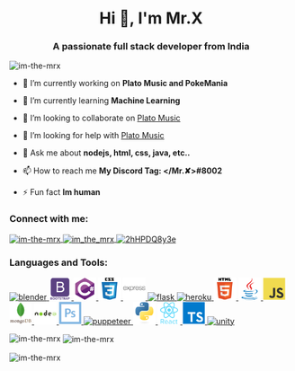 <h1 align="center">Hi 👋, I'm Mr.X</h1>
<h3 align="center">A passionate full stack developer from India</h3>

<p align="left"> <img src="https://komarev.com/ghpvc/?username=im-the-mrx&label=Profile%20views&color=0e75b6&style=flat" alt="im-the-mrx" /> </p>

- 🔭 I’m currently working on **Plato Music and PokeMania**

- 🌱 I’m currently learning **Machine Learning**

- 👯 I’m looking to collaborate on [Plato Music](https://discord.gg/2hHPDQ8y3e)

- 🤝 I’m looking for help with [Plato Music](https://discord.gg/2hHPDQ8y3e)

- 💬 Ask me about **nodejs, html, css, java, etc..**

- 📫 How to reach me **My Discord Tag: </Mr.✘>#8002**

- ⚡ Fun fact **Im human**

<h3 align="left">Connect with me:</h3>
<p align="left">
<a href="https://stackoverflow.com/users/im-the-mrx" target="blank">
  <img align="center" src="https://raw.githubusercontent.com/rahuldkjain/github-profile-readme-generator/neutral-icons/src/images/icons/Social/stack-overflow.svg" alt="im-the-mrx" height="30" width="40" />
  </a>
<a href="https://instagram.com/im_the_mrx" target="blank">
  <img align="center" src="https://raw.githubusercontent.com/rahuldkjain/github-profile-readme-generator/neutral-icons/src/images/icons/Social/instagram.svg" alt="im_the_mrx" height="30" width="40" />
  </a>
<a href="https://discord.gg/2hHPDQ8y3e" target="blank">
  <img align="center" src="https://raw.githubusercontent.com/rahuldkjain/github-profile-readme-generator/neutral-icons/src/images/icons/Social/discord.svg" alt="2hHPDQ8y3e" height="30" width="40" />
  </a>
</p>

<h3 align="left">Languages and Tools:</h3>
<p align="left"> <a href="https://www.blender.org/" target="_blank"> <img src="https://download.blender.org/branding/community/blender_community_badge_white.svg" alt="blender" width="40" height="40"/> </a> <a href="https://getbootstrap.com" target="_blank"> <img src="https://raw.githubusercontent.com/devicons/devicon/master/icons/bootstrap/bootstrap-plain-wordmark.svg" alt="bootstrap" width="40" height="40"/> </a> <a href="https://www.w3schools.com/cs/" target="_blank"> <img src="https://raw.githubusercontent.com/devicons/devicon/master/icons/csharp/csharp-original.svg" alt="csharp" width="40" height="40"/> </a> <a href="https://www.w3schools.com/css/" target="_blank"> <img src="https://raw.githubusercontent.com/devicons/devicon/master/icons/css3/css3-original-wordmark.svg" alt="css3" width="40" height="40"/> </a> <a href="https://expressjs.com" target="_blank"> <img src="https://raw.githubusercontent.com/devicons/devicon/master/icons/express/express-original-wordmark.svg" alt="express" width="40" height="40"/> </a> <a href="https://flask.palletsprojects.com/" target="_blank"> <img src="https://www.vectorlogo.zone/logos/pocoo_flask/pocoo_flask-icon.svg" alt="flask" width="40" height="40"/> </a> <a href="https://heroku.com" target="_blank"> <img src="https://www.vectorlogo.zone/logos/heroku/heroku-icon.svg" alt="heroku" width="40" height="40"/> </a> <a href="https://www.w3.org/html/" target="_blank"> <img src="https://raw.githubusercontent.com/devicons/devicon/master/icons/html5/html5-original-wordmark.svg" alt="html5" width="40" height="40"/> </a> <a href="https://www.java.com" target="_blank"> <img src="https://raw.githubusercontent.com/devicons/devicon/master/icons/java/java-original.svg" alt="java" width="40" height="40"/> </a> <a href="https://developer.mozilla.org/en-US/docs/Web/JavaScript" target="_blank"> <img src="https://raw.githubusercontent.com/devicons/devicon/master/icons/javascript/javascript-original.svg" alt="javascript" width="40" height="40"/> </a> <a href="https://www.mongodb.com/" target="_blank"> <img src="https://raw.githubusercontent.com/devicons/devicon/master/icons/mongodb/mongodb-original-wordmark.svg" alt="mongodb" width="40" height="40"/> </a> <a href="https://nodejs.org" target="_blank"> <img src="https://raw.githubusercontent.com/devicons/devicon/master/icons/nodejs/nodejs-original-wordmark.svg" alt="nodejs" width="40" height="40"/> </a> <a href="https://www.photoshop.com/en" target="_blank"> <img src="https://raw.githubusercontent.com/devicons/devicon/master/icons/photoshop/photoshop-line.svg" alt="photoshop" width="40" height="40"/> </a> <a href="https://github.com/puppeteer/puppeteer" target="_blank"> <img src="https://www.vectorlogo.zone/logos/pptrdev/pptrdev-official.svg" alt="puppeteer" width="40" height="40"/> </a> <a href="https://www.python.org" target="_blank"> <img src="https://raw.githubusercontent.com/devicons/devicon/master/icons/python/python-original.svg" alt="python" width="40" height="40"/> </a> <a href="https://reactjs.org/" target="_blank"> <img src="https://raw.githubusercontent.com/devicons/devicon/master/icons/react/react-original-wordmark.svg" alt="react" width="40" height="40"/> </a> <a href="https://www.typescriptlang.org/" target="_blank"> <img src="https://raw.githubusercontent.com/devicons/devicon/master/icons/typescript/typescript-original.svg" alt="typescript" width="40" height="40"/> </a> <a href="https://unity.com/" target="_blank"> <img src="https://www.vectorlogo.zone/logos/unity3d/unity3d-icon.svg" alt="unity" width="40" height="40"/> </a> </p>

<p><img align="left" src="https://github-readme-stats.vercel.app/api/top-langs?username=im-the-mrx&show_icons=true&locale=en&layout=compact" alt="im-the-mrx" /></p>

<p>&nbsp;<img align="center" src="https://github-readme-stats.vercel.app/api?username=im-the-mrx&show_icons=true&locale=en" alt="im-the-mrx" /></p>

<p><img align="center" src="https://github-readme-streak-stats.herokuapp.com/?user=im-the-mrx&" alt="im-the-mrx" /></p>

